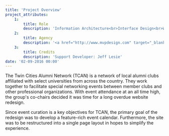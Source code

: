 ```yaml
---
title: 'Project Overview'
project_attributes:
    1:
        title: Role
        description: 'Information Architecture<br>Interface Design<br>Web Development'
    2:
        title: Agency
        description: '<a href="http://www.mvpdesign.com" target="_blank">MVP Marketing + Design</a>'
    3:
        title: Credits
        description: 'Support Developer: Jeff Lesie'
date: '02-09-2016 00:00'
---
```


The Twin Cities Alumni Network (TCAN) is a network of local alumni clubs affiliated with select universities from across the country. They work together to facilitate special networking events between member clubs and other professional organizations. With event attendance at an all time high, the group's co-chairs decided it was time for a long overdue website redesign.

Since event curation is a key objectives for TCAN, the primary goal of the redesign was to develop a feature-rich event calendar. Furthermore, the site was to be restructured into a single page layout in hopes to simplify the experience.